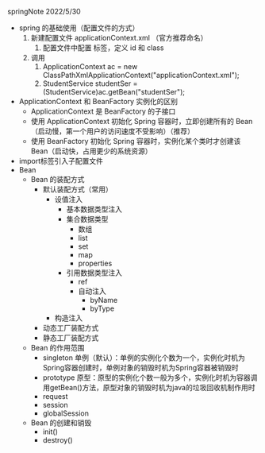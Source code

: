 springNote
2022/5/30

* spring 的基础使用（配置文件的方式）
  1. 新建配置文件 applicationContext.xml （官方推荐命名）
     1. 配置文件中配置 <bean> 标签，定义 id 和 class
  2. 调用
     1. ApplicationContext ac = new ClassPathXmlApplicationContext("applicationContext.xml");
     2. StudentService studentSer = (StudentService)ac.getBean("studentSer");
* ApplicationContext 和 BeanFactory 实例化的区别
  * ApplicationContext 是 BeanFactory 的子接口
  * 使用 ApplicationContext 初始化 Spring 容器时，立即创建所有的 Bean（启动慢，第一个用户的访问速度不受影响）（推荐）
  * 使用 BeanFactory 初始化 Spring 容器时，实例化某个类时才创建该 Bean（启动快，占用更少的系统资源）
* import标签引入子配置文件
* Bean
  * Bean 的装配方式
    * 默认装配方式（常用）
      * 设值注入
        * 基本数据类型注入
        * 集合数据类型
          * 数组
          * list
          * set
          * map
          * properties
        * 引用数据类型注入
          * ref
          * 自动注入
            * byName
            * byType
      * 构造注入
    * 动态工厂装配方式
    * 静态工厂装配方式
  * Bean 的作用范围
    * singleton 单例（默认）：单例的实例化个数为一个，实例化时机为Spring容器创建时，单例对象的销毁时机为Spring容器被销毁时
    * prototype 原型：原型的实例化个数一般为多个，实例化时机为容器调用getBean()方法，原型对象的销毁时机为java的垃圾回收机制作用时
    * request
    * session
    * globalSession
  * Bean 的创建和销毁 
    * init()
    * destroy()
    